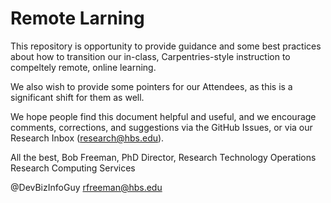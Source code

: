 # Remote Larning

This repository is opportunity to provide guidance and some best practices about how to
transition our in-class, Carpentries-style instruction to compeltely remote, online learning.

We also wish to provide some pointers for our Attendees, as this is a significant shift for
them as well.

We hope people find this document helpful and useful, and we encourage comments, corrections,
and suggestions via the GitHub Issues, or via our Research Inbox (research@hbs.edu).

All the best,
Bob Freeman, PhD
Director, Research Technology Operations
Research Computing Services

@DevBizInfoGuy
rfreeman@hbs.edu

